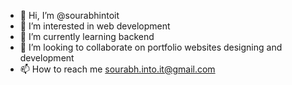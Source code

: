 - 👋 Hi, I’m @sourabhintoit
- 👀 I’m interested in web development
- 🌱 I’m currently learning backend 
- 💞️ I’m looking to collaborate on portfolio websites designing and development
- 📫 How to reach me sourabh.into.it@gmail.com

<!---
sourabhintoit/sourabhintoit is a ✨ special ✨ repository because its `README.md` (this file) appears on your GitHub profile.
You can click the Preview link to take a look at your changes.
--->
